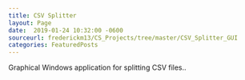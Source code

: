 ```yaml
---
title: CSV Splitter
layout: Page
date:  2019-01-24 10:32:00 -0600
sourceurl: frederickm13/CS_Projects/tree/master/CSV_Splitter_GUI
categories: FeaturedPosts
---
```


Graphical Windows application for splitting CSV files..
